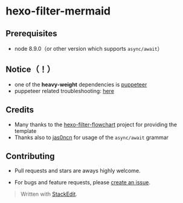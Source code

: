 
# hexo-filter-mermaid

## Prerequisites

- node 8.9.0（or other version which supports `async/await`）

## Notice（！）

- one of the **heavy-weight** dependencies is [puppeteer](https://github.com/GoogleChrome/puppeteer)
- puppeteer related troubleshooting: [here](https://github.com/GoogleChrome/puppeteer/issues)

## Credits

-  Many thanks to the [hexo-filter-flowchart](https://github.com/bubkoo/hexo-filter-flowchart) project for providing the template
- Thanks also to [jas0ncn](https://github.com/jas0ncn) for usage of the `async/await` grammar

## Contributing

- Pull requests and stars are aways highly welcome.

- For bugs and feature requests, please  [create an issue](https://github.com/GARENFEATHER/hexo-filter-mermaid/issues/new).

> Written with [StackEdit](https://stackedit.io/).

